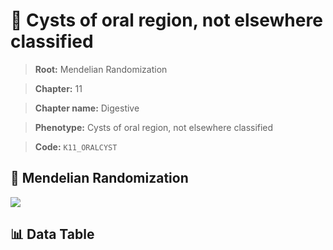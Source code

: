# 🧪 Cysts of oral region, not elsewhere classified

> **Root:** Mendelian Randomization

> **Chapter:** 11  

> **Chapter name:** Digestive

> **Phenotype:** Cysts of oral region, not elsewhere classified  

> **Code:** `K11_ORALCYST`

## 🧬 Mendelian Randomization  

<img src="/MR/Figures/Forward/K11_ORALCYST.png"/>

## 📊 Data Table

<CsvTableMRF src="/public/MR/Data/Forward/K11_ORALCYST.csv"/>

